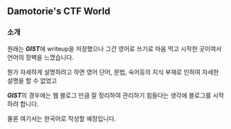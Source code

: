 ## Damotorie's CTF World

### 소개 

원래는 ***GIST***에 writeup을 저장했으나 그건 영어로 쓰기로 마음 먹고 시작한 곳이여서 언어의 장벽을 느꼈습니다.  

뭔가 자세하게 설명하려고 하면 영어 단어, 문법, 숙어등의 지식 부재로 인하여 자세한 설명을 할 수 없었고  

***GIST***의 경우에는 웹 블로그 만큼 잘 정리하여 관리하기 힘들다는 생각에 블로그를 시작하려 합니다.

물론 여기서는 한국어로 작성할 예정입니다.

